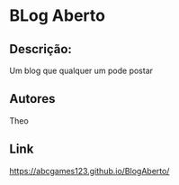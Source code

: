# BLog Aberto

## Descrição:
Um blog que qualquer um pode postar

## Autores
Theo

## Link
https://abcgames123.github.io/BlogAberto/
